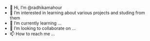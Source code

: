 - 👋 Hi, I’m @radhikamahour
- 👀 I’m interested in learning about various projects and studing from them
- 🌱 I’m currently learning ...
- 💞️ I’m looking to collaborate on ...
- 📫 How to reach me ...

<!---
radhikamahour/radhikamahour is a ✨ special ✨ repository because its `README.md` (this file) appears on your GitHub profile.
You can click the Preview link to take a look at your changes.
--->
